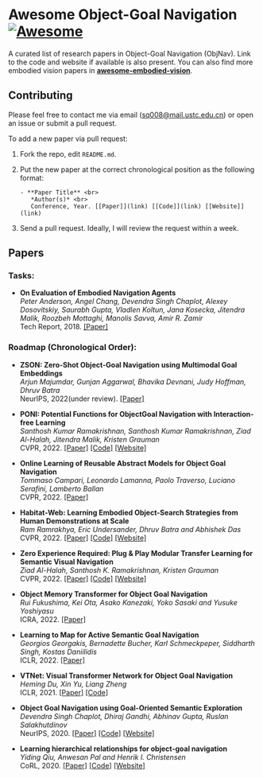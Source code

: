 # Awesome Object-Goal Navigation[![Awesome](https://cdn.rawgit.com/sindresorhus/awesome/d7305f38d29fed78fa85652e3a63e154dd8e8829/media/badge.svg)](https://github.com/sindresorhus/awesome#readme)

A curated list of research papers in Object-Goal Navigation (ObjNav). Link to the code and website if available is also present. You can also find more embodied vision papers in **[ awesome-embodied-vision](https://github.com/ChanganVR/awesome-embodied-vision)**.

## Contributing

Please feel free to contact me via email (sq008@mail.ustc.edu.cn) or open an issue or submit a pull request.

To add a new paper via pull request:

1. Fork the repo, edit `README.md`.

2. Put the new paper at the correct chronological position as the following format: <br>

   ```
   - **Paper Title** <br>
      *Author(s)* <br>
      Conference, Year. [[Paper]](link) [[Code]](link) [[Website]](link)
   ```

3. Send a pull request. Ideally, I will review the request within a week.

## Papers

### Tasks:

- **On Evaluation of Embodied Navigation Agents** <br>
   *Peter Anderson, Angel Chang, Devendra Singh Chaplot, Alexey Dosovitskiy, Saurabh Gupta, Vladlen Koltun, Jana Kosecka, Jitendra Malik, Roozbeh Mottaghi, Manolis Savva, Amir R. Zamir* <br>
   Tech Report, 2018. [[Paper]](https://arxiv.org/abs/1807.06757) 

### Roadmap (Chronological Order):


- **ZSON: Zero-Shot Object-Goal Navigation using Multimodal Goal Embeddings** <br>
   *Arjun Majumdar, Gunjan Aggarwal, Bhavika Devnani, Judy Hoffman, Dhruv Batra* <br>
   NeurIPS, 2022(under review). [[Paper]](https://arxiv.org/pdf/2206.12403.pdf) 

- **PONI: Potential Functions for ObjectGoal Navigation with Interaction-free Learning** <br>
   *Santhosh Kumar Ramakrishnan, Santhosh Kumar Ramakrishnan, Ziad Al-Halah, Jitendra Malik, Kristen Grauman* <br>
   CVPR, 2022. [[Paper]](https://arxiv.org/pdf/2201.10029.pdf) [[Code]](https://github.com/srama2512/PONI) [[Website]](https://vision.cs.utexas.edu/projects/poni/) 
 
- **Online Learning of Reusable Abstract Models for Object Goal Navigation** <br>
   *Tommaso Campari, Leonardo Lamanna, Paolo Traverso, Luciano Serafini, Lamberto Ballan* <br>
   CVPR, 2022. [[Paper]](https://openaccess.thecvf.com/content/CVPR2022/papers/Campari_Online_Learning_of_Reusable_Abstract_Models_for_Object_Goal_Navigation_CVPR_2022_paper.pdf)
 
 
- **Habitat-Web: Learning Embodied Object-Search Strategies from Human Demonstrations at Scale** <br>
   *Ram Ramrakhya, Eric Undersander, Dhruv Batra and Abhishek Das* <br>
   CVPR, 2022. [[Paper]](https://arxiv.org/abs/2204.03514) [[Code]](https://github.com/Ram81/habitat-web) [[Website]](https://ram81.github.io/projects/habitat-web)
   
    
- **Zero Experience Required: Plug & Play Modular Transfer Learning for Semantic Visual Navigation** <br>
   *Ziad Al-Halah, Santhosh K. Ramakrishnan, Kristen Grauman* <br>
   CVPR, 2022. [[Paper]](https://arxiv.org/pdf/2202.02440.pdf) [[Code]](https://github.com/ziadalh/zero_experience_required) [[Website]](https://vision.cs.utexas.edu/projects/zsel/) 
 
 - **Object Memory Transformer for Object Goal Navigation** <br>
   *Rui Fukushima, Kei Ota, Asako Kanezaki, Yoko Sasaki and Yusuke Yoshiyasu* <br>
   ICRA, 2022. [[Paper]](https://arxiv.org/pdf/2203.14708.pdf)
  
 - **Learning to Map for Active Semantic Goal Navigation** <br>
   *Georgios Georgakis, Bernadette Bucher, Karl Schmeckpeper, Siddharth Singh, Kostas Daniilidis* <br>
   ICLR, 2022. [[Paper]](https://arxiv.org/pdf/2106.15648.pdf)
   
 - **VTNet: Visual Transformer Network for Object Goal Navigation** <br>
   *Heming Du, Xin Yu, Liang Zheng* <br>
   ICLR, 2021. [[Paper]](https://arxiv.org/pdf/2202.02440.pdf) [[Code]](https://github.com/xiaobaishu0097/ICLR_VTNet) 
   
 - **Object Goal Navigation using Goal-Oriented Semantic Exploration** <br>
   *Devendra Singh Chaplot, Dhiraj Gandhi, Abhinav Gupta, Ruslan Salakhutdinov* <br>
   NeurIPS, 2020. [[Paper]](https://arxiv.org/pdf/2007.00643) [[Code]](https://github.com/devendrachaplot/Object-Goal-Navigation) [[Website]](https://devendrachaplot.github.io/projects/semantic-exploration.html) 
 
 - **Learning hierarchical relationships for object-goal navigation** <br>
   *Yiding Qiu, Anwesan Pal and Henrik I. Christensen* <br>
   CoRL, 2020. [[Paper]](https://arxiv.org/pdf/2003.06749.pdf) [[Code]](https://github.com/cassieqiuyd/MJOLNIR) [[Website]](https://sites.google.com/eng.ucsd.edu/mjolnir) 
